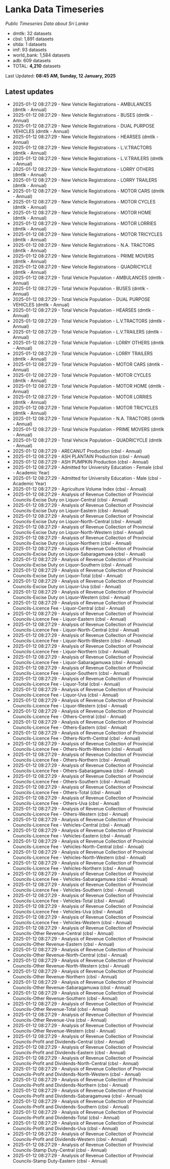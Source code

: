 # Lanka Data Timeseries
*Public Timeseries Data about Sri Lanka*

* dmtlk: 32 datasets
* cbsl: 1,891 datasets
* sltda: 1 datasets
* imf: 93 datasets
* world_bank: 1,584 datasets
* adb: 609 datasets
* TOTAL: **4,210** datasets

Last Updated: **08:45 AM, Sunday, 12 January, 2025**

## Latest updates

* 2025-01-12 08:27:29 - New Vehicle Registrations - AMBULANCES (dmtlk - Annual)
* 2025-01-12 08:27:29 - New Vehicle Registrations - BUSES (dmtlk - Annual)
* 2025-01-12 08:27:29 - New Vehicle Registrations - DUAL PURPOSE VEHICLES (dmtlk - Annual)
* 2025-01-12 08:27:29 - New Vehicle Registrations - HEARSES (dmtlk - Annual)
* 2025-01-12 08:27:29 - New Vehicle Registrations - L.V.TRACTORS (dmtlk - Annual)
* 2025-01-12 08:27:29 - New Vehicle Registrations - L.V.TRAILERS (dmtlk - Annual)
* 2025-01-12 08:27:29 - New Vehicle Registrations - LORRY OTHERS (dmtlk - Annual)
* 2025-01-12 08:27:29 - New Vehicle Registrations - LORRY TRAILERS (dmtlk - Annual)
* 2025-01-12 08:27:29 - New Vehicle Registrations - MOTOR CARS (dmtlk - Annual)
* 2025-01-12 08:27:29 - New Vehicle Registrations - MOTOR CYCLES (dmtlk - Annual)
* 2025-01-12 08:27:29 - New Vehicle Registrations - MOTOR HOME (dmtlk - Annual)
* 2025-01-12 08:27:29 - New Vehicle Registrations - MOTOR LORRIES (dmtlk - Annual)
* 2025-01-12 08:27:29 - New Vehicle Registrations - MOTOR TRICYCLES (dmtlk - Annual)
* 2025-01-12 08:27:29 - New Vehicle Registrations - N.A. TRACTORS (dmtlk - Annual)
* 2025-01-12 08:27:29 - New Vehicle Registrations - PRIME MOVERS (dmtlk - Annual)
* 2025-01-12 08:27:29 - New Vehicle Registrations - QUADRICYCLE (dmtlk - Annual)
* 2025-01-12 08:27:29 - Total Vehicle Population - AMBULANCES (dmtlk - Annual)
* 2025-01-12 08:27:29 - Total Vehicle Population - BUSES (dmtlk - Annual)
* 2025-01-12 08:27:29 - Total Vehicle Population - DUAL PURPOSE VEHICLES (dmtlk - Annual)
* 2025-01-12 08:27:29 - Total Vehicle Population - HEARSES (dmtlk - Annual)
* 2025-01-12 08:27:29 - Total Vehicle Population - L.V.TRACTORS (dmtlk - Annual)
* 2025-01-12 08:27:29 - Total Vehicle Population - L.V.TRAILERS (dmtlk - Annual)
* 2025-01-12 08:27:29 - Total Vehicle Population - LORRY OTHERS (dmtlk - Annual)
* 2025-01-12 08:27:29 - Total Vehicle Population - LORRY TRAILERS (dmtlk - Annual)
* 2025-01-12 08:27:29 - Total Vehicle Population - MOTOR CARS (dmtlk - Annual)
* 2025-01-12 08:27:29 - Total Vehicle Population - MOTOR CYCLES (dmtlk - Annual)
* 2025-01-12 08:27:29 - Total Vehicle Population - MOTOR HOME (dmtlk - Annual)
* 2025-01-12 08:27:29 - Total Vehicle Population - MOTOR LORRIES (dmtlk - Annual)
* 2025-01-12 08:27:29 - Total Vehicle Population - MOTOR TRICYCLES (dmtlk - Annual)
* 2025-01-12 08:27:29 - Total Vehicle Population - N.A. TRACTORS (dmtlk - Annual)
* 2025-01-12 08:27:29 - Total Vehicle Population - PRIME MOVERS (dmtlk - Annual)
* 2025-01-12 08:27:29 - Total Vehicle Population - QUADRICYCLE (dmtlk - Annual)
* 2025-01-12 08:27:29 - ARECANUT Production (cbsl - Annual)
* 2025-01-12 08:27:29 - ASH PLANTAIN Production (cbsl - Annual)
* 2025-01-12 08:27:29 - ASH PUMPKIN Production (cbsl - Annual)
* 2025-01-12 08:27:29 - Admitted for University Education - Female (cbsl - Academic Year)
* 2025-01-12 08:27:29 - Admitted for University Education - Male (cbsl - Academic Year)
* 2025-01-12 08:27:29 - Agriculture Volume Index (cbsl - Annual)
* 2025-01-12 08:27:29 - Analysis of Revenue Collection of Provincial Councils-Excise Duty on Liquor-Central (cbsl - Annual)
* 2025-01-12 08:27:29 - Analysis of Revenue Collection of Provincial Councils-Excise Duty on Liquor-Eastern (cbsl - Annual)
* 2025-01-12 08:27:29 - Analysis of Revenue Collection of Provincial Councils-Excise Duty on Liquor-North-Central (cbsl - Annual)
* 2025-01-12 08:27:29 - Analysis of Revenue Collection of Provincial Councils-Excise Duty on Liquor-North-Western (cbsl - Annual)
* 2025-01-12 08:27:29 - Analysis of Revenue Collection of Provincial Councils-Excise Duty on Liquor-Northern (cbsl - Annual)
* 2025-01-12 08:27:29 - Analysis of Revenue Collection of Provincial Councils-Excise Duty on Liquor-Sabaragamuwa (cbsl - Annual)
* 2025-01-12 08:27:29 - Analysis of Revenue Collection of Provincial Councils-Excise Duty on Liquor-Southern (cbsl - Annual)
* 2025-01-12 08:27:29 - Analysis of Revenue Collection of Provincial Councils-Excise Duty on Liquor-Total (cbsl - Annual)
* 2025-01-12 08:27:29 - Analysis of Revenue Collection of Provincial Councils-Excise Duty on Liquor-Uva (cbsl - Annual)
* 2025-01-12 08:27:29 - Analysis of Revenue Collection of Provincial Councils-Excise Duty on Liquor-Western (cbsl - Annual)
* 2025-01-12 08:27:29 - Analysis of Revenue Collection of Provincial Councils-Licence Fee - Liquor-Central (cbsl - Annual)
* 2025-01-12 08:27:29 - Analysis of Revenue Collection of Provincial Councils-Licence Fee - Liquor-Eastern (cbsl - Annual)
* 2025-01-12 08:27:29 - Analysis of Revenue Collection of Provincial Councils-Licence Fee - Liquor-North-Central (cbsl - Annual)
* 2025-01-12 08:27:29 - Analysis of Revenue Collection of Provincial Councils-Licence Fee - Liquor-North-Western (cbsl - Annual)
* 2025-01-12 08:27:29 - Analysis of Revenue Collection of Provincial Councils-Licence Fee - Liquor-Northern (cbsl - Annual)
* 2025-01-12 08:27:29 - Analysis of Revenue Collection of Provincial Councils-Licence Fee - Liquor-Sabaragamuwa (cbsl - Annual)
* 2025-01-12 08:27:29 - Analysis of Revenue Collection of Provincial Councils-Licence Fee - Liquor-Southern (cbsl - Annual)
* 2025-01-12 08:27:29 - Analysis of Revenue Collection of Provincial Councils-Licence Fee - Liquor-Total (cbsl - Annual)
* 2025-01-12 08:27:29 - Analysis of Revenue Collection of Provincial Councils-Licence Fee - Liquor-Uva (cbsl - Annual)
* 2025-01-12 08:27:29 - Analysis of Revenue Collection of Provincial Councils-Licence Fee - Liquor-Western (cbsl - Annual)
* 2025-01-12 08:27:29 - Analysis of Revenue Collection of Provincial Councils-Licence Fee - Others-Central (cbsl - Annual)
* 2025-01-12 08:27:29 - Analysis of Revenue Collection of Provincial Councils-Licence Fee - Others-Eastern (cbsl - Annual)
* 2025-01-12 08:27:29 - Analysis of Revenue Collection of Provincial Councils-Licence Fee - Others-North-Central (cbsl - Annual)
* 2025-01-12 08:27:29 - Analysis of Revenue Collection of Provincial Councils-Licence Fee - Others-North-Western (cbsl - Annual)
* 2025-01-12 08:27:29 - Analysis of Revenue Collection of Provincial Councils-Licence Fee - Others-Northern (cbsl - Annual)
* 2025-01-12 08:27:29 - Analysis of Revenue Collection of Provincial Councils-Licence Fee - Others-Sabaragamuwa (cbsl - Annual)
* 2025-01-12 08:27:29 - Analysis of Revenue Collection of Provincial Councils-Licence Fee - Others-Southern (cbsl - Annual)
* 2025-01-12 08:27:29 - Analysis of Revenue Collection of Provincial Councils-Licence Fee - Others-Total (cbsl - Annual)
* 2025-01-12 08:27:29 - Analysis of Revenue Collection of Provincial Councils-Licence Fee - Others-Uva (cbsl - Annual)
* 2025-01-12 08:27:29 - Analysis of Revenue Collection of Provincial Councils-Licence Fee - Others-Western (cbsl - Annual)
* 2025-01-12 08:27:29 - Analysis of Revenue Collection of Provincial Councils-Licence Fee - Vehicles-Central (cbsl - Annual)
* 2025-01-12 08:27:29 - Analysis of Revenue Collection of Provincial Councils-Licence Fee - Vehicles-Eastern (cbsl - Annual)
* 2025-01-12 08:27:29 - Analysis of Revenue Collection of Provincial Councils-Licence Fee - Vehicles-North-Central (cbsl - Annual)
* 2025-01-12 08:27:29 - Analysis of Revenue Collection of Provincial Councils-Licence Fee - Vehicles-North-Western (cbsl - Annual)
* 2025-01-12 08:27:29 - Analysis of Revenue Collection of Provincial Councils-Licence Fee - Vehicles-Northern (cbsl - Annual)
* 2025-01-12 08:27:29 - Analysis of Revenue Collection of Provincial Councils-Licence Fee - Vehicles-Sabaragamuwa (cbsl - Annual)
* 2025-01-12 08:27:29 - Analysis of Revenue Collection of Provincial Councils-Licence Fee - Vehicles-Southern (cbsl - Annual)
* 2025-01-12 08:27:29 - Analysis of Revenue Collection of Provincial Councils-Licence Fee - Vehicles-Total (cbsl - Annual)
* 2025-01-12 08:27:29 - Analysis of Revenue Collection of Provincial Councils-Licence Fee - Vehicles-Uva (cbsl - Annual)
* 2025-01-12 08:27:29 - Analysis of Revenue Collection of Provincial Councils-Licence Fee - Vehicles-Western (cbsl - Annual)
* 2025-01-12 08:27:29 - Analysis of Revenue Collection of Provincial Councils-Other Revenue-Central (cbsl - Annual)
* 2025-01-12 08:27:29 - Analysis of Revenue Collection of Provincial Councils-Other Revenue-Eastern (cbsl - Annual)
* 2025-01-12 08:27:29 - Analysis of Revenue Collection of Provincial Councils-Other Revenue-North-Central (cbsl - Annual)
* 2025-01-12 08:27:29 - Analysis of Revenue Collection of Provincial Councils-Other Revenue-North-Western (cbsl - Annual)
* 2025-01-12 08:27:29 - Analysis of Revenue Collection of Provincial Councils-Other Revenue-Northern (cbsl - Annual)
* 2025-01-12 08:27:29 - Analysis of Revenue Collection of Provincial Councils-Other Revenue-Sabaragamuwa (cbsl - Annual)
* 2025-01-12 08:27:29 - Analysis of Revenue Collection of Provincial Councils-Other Revenue-Southern (cbsl - Annual)
* 2025-01-12 08:27:29 - Analysis of Revenue Collection of Provincial Councils-Other Revenue-Total (cbsl - Annual)
* 2025-01-12 08:27:29 - Analysis of Revenue Collection of Provincial Councils-Other Revenue-Uva (cbsl - Annual)
* 2025-01-12 08:27:29 - Analysis of Revenue Collection of Provincial Councils-Other Revenue-Western (cbsl - Annual)
* 2025-01-12 08:27:29 - Analysis of Revenue Collection of Provincial Councils-Profit and Dividends-Central (cbsl - Annual)
* 2025-01-12 08:27:29 - Analysis of Revenue Collection of Provincial Councils-Profit and Dividends-Eastern (cbsl - Annual)
* 2025-01-12 08:27:29 - Analysis of Revenue Collection of Provincial Councils-Profit and Dividends-North-Central (cbsl - Annual)
* 2025-01-12 08:27:29 - Analysis of Revenue Collection of Provincial Councils-Profit and Dividends-North-Western (cbsl - Annual)
* 2025-01-12 08:27:29 - Analysis of Revenue Collection of Provincial Councils-Profit and Dividends-Northern (cbsl - Annual)
* 2025-01-12 08:27:29 - Analysis of Revenue Collection of Provincial Councils-Profit and Dividends-Sabaragamuwa (cbsl - Annual)
* 2025-01-12 08:27:29 - Analysis of Revenue Collection of Provincial Councils-Profit and Dividends-Southern (cbsl - Annual)
* 2025-01-12 08:27:29 - Analysis of Revenue Collection of Provincial Councils-Profit and Dividends-Total (cbsl - Annual)
* 2025-01-12 08:27:29 - Analysis of Revenue Collection of Provincial Councils-Profit and Dividends-Uva (cbsl - Annual)
* 2025-01-12 08:27:29 - Analysis of Revenue Collection of Provincial Councils-Profit and Dividends-Western (cbsl - Annual)
* 2025-01-12 08:27:29 - Analysis of Revenue Collection of Provincial Councils-Stamp Duty-Central (cbsl - Annual)
* 2025-01-12 08:27:29 - Analysis of Revenue Collection of Provincial Councils-Stamp Duty-Eastern (cbsl - Annual)